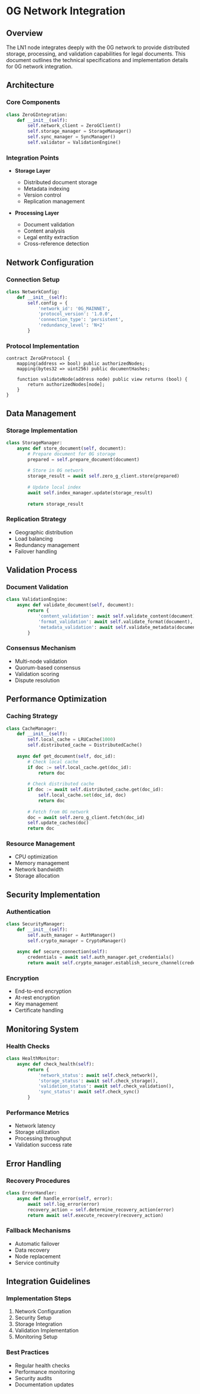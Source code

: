 # 0G Network Integration

## Overview

The LN1 node integrates deeply with the 0G network to provide distributed storage, processing, and validation capabilities for legal documents. This document outlines the technical specifications and implementation details for 0G network integration.

## Architecture

### Core Components

```python
class ZeroGIntegration:
    def __init__(self):
        self.network_client = ZeroGClient()
        self.storage_manager = StorageManager()
        self.sync_manager = SyncManager()
        self.validator = ValidationEngine()
```

### Integration Points

- **Storage Layer**
  - Distributed document storage
  - Metadata indexing
  - Version control
  - Replication management

- **Processing Layer**
  - Document validation
  - Content analysis
  - Legal entity extraction
  - Cross-reference detection

## Network Configuration

### Connection Setup

```python
class NetworkConfig:
    def __init__(self):
        self.config = {
            'network_id': '0G_MAINNET',
            'protocol_version': '1.0.0',
            'connection_type': 'persistent',
            'redundancy_level': 'N+2'
        }
```

### Protocol Implementation

```solidity
contract ZeroGProtocol {
    mapping(address => bool) public authorizedNodes;
    mapping(bytes32 => uint256) public documentHashes;
    
    function validateNode(address node) public view returns (bool) {
        return authorizedNodes[node];
    }
}
```

## Data Management

### Storage Implementation

```python
class StorageManager:
    async def store_document(self, document):
        # Prepare document for 0G storage
        prepared = self.prepare_document(document)
        
        # Store in 0G network
        storage_result = await self.zero_g_client.store(prepared)
        
        # Update local index
        await self.index_manager.update(storage_result)
        
        return storage_result
```

### Replication Strategy

- Geographic distribution
- Load balancing
- Redundancy management
- Failover handling

## Validation Process

### Document Validation

```python
class ValidationEngine:
    async def validate_document(self, document):
        return {
            'content_validation': await self.validate_content(document),
            'format_validation': await self.validate_format(document),
            'metadata_validation': await self.validate_metadata(document)
        }
```

### Consensus Mechanism

- Multi-node validation
- Quorum-based consensus
- Validation scoring
- Dispute resolution

## Performance Optimization

### Caching Strategy

```python
class CacheManager:
    def __init__(self):
        self.local_cache = LRUCache(1000)
        self.distributed_cache = DistributedCache()
        
    async def get_document(self, doc_id):
        # Check local cache
        if doc := self.local_cache.get(doc_id):
            return doc
            
        # Check distributed cache
        if doc := await self.distributed_cache.get(doc_id):
            self.local_cache.set(doc_id, doc)
            return doc
            
        # Fetch from 0G network
        doc = await self.zero_g_client.fetch(doc_id)
        self.update_caches(doc)
        return doc
```

### Resource Management

- CPU optimization
- Memory management
- Network bandwidth
- Storage allocation

## Security Implementation

### Authentication

```python
class SecurityManager:
    def __init__(self):
        self.auth_manager = AuthManager()
        self.crypto_manager = CryptoManager()
        
    async def secure_connection(self):
        credentials = await self.auth_manager.get_credentials()
        return await self.crypto_manager.establish_secure_channel(credentials)
```

### Encryption

- End-to-end encryption
- At-rest encryption
- Key management
- Certificate handling

## Monitoring System

### Health Checks

```python
class HealthMonitor:
    async def check_health(self):
        return {
            'network_status': await self.check_network(),
            'storage_status': await self.check_storage(),
            'validation_status': await self.check_validation(),
            'sync_status': await self.check_sync()
        }
```

### Performance Metrics

- Network latency
- Storage utilization
- Processing throughput
- Validation success rate

## Error Handling

### Recovery Procedures

```python
class ErrorHandler:
    async def handle_error(self, error):
        await self.log_error(error)
        recovery_action = self.determine_recovery_action(error)
        return await self.execute_recovery(recovery_action)
```

### Fallback Mechanisms

- Automatic failover
- Data recovery
- Node replacement
- Service continuity

## Integration Guidelines

### Implementation Steps

1. Network Configuration
2. Security Setup
3. Storage Integration
4. Validation Implementation
5. Monitoring Setup

### Best Practices

- Regular health checks
- Performance monitoring
- Security audits
- Documentation updates
